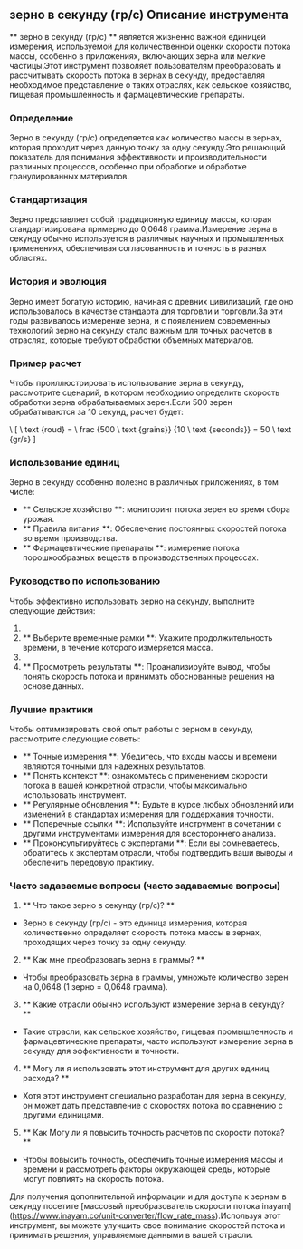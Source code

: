## зерно в секунду (гр/с) Описание инструмента

** зерно в секунду (гр/с) ** является жизненно важной единицей измерения, используемой для количественной оценки скорости потока массы, особенно в приложениях, включающих зерна или мелкие частицы.Этот инструмент позволяет пользователям преобразовать и рассчитывать скорость потока в зернах в секунду, предоставляя необходимое представление о таких отраслях, как сельское хозяйство, пищевая промышленность и фармацевтические препараты.

### Определение

Зерно в секунду (гр/с) определяется как количество массы в зернах, которая проходит через данную точку за одну секунду.Это решающий показатель для понимания эффективности и производительности различных процессов, особенно при обработке и обработке гранулированных материалов.

### Стандартизация

Зерно представляет собой традиционную единицу массы, которая стандартизирована примерно до 0,0648 грамма.Измерение зерна в секунду обычно используется в различных научных и промышленных применениях, обеспечивая согласованность и точность в разных областях.

### История и эволюция

Зерно имеет богатую историю, начиная с древних цивилизаций, где оно использовалось в качестве стандарта для торговли и торговли.За эти годы развивалось измерение зерна, и с появлением современных технологий зерно на секунду стало важным для точных расчетов в отраслях, которые требуют обработки объемных материалов.

### Пример расчет

Чтобы проиллюстрировать использование зерна в секунду, рассмотрите сценарий, в котором необходимо определить скорость обработки зерна обрабатываемых зерен.Если 500 зерен обрабатываются за 10 секунд, расчет будет:

\ [
\ text {roud} = \ frac {500 \ text {grains}} {10 \ text {seconds}} = 50 \ text {gr/s}
\]

### Использование единиц

Зерно в секунду особенно полезно в различных приложениях, в том числе:

- ** Сельское хозяйство **: мониторинг потока зерен во время сбора урожая.
- ** Правила питания **: Обеспечение постоянных скоростей потока во время производства.
- ** Фармацевтические препараты **: измерение потока порошкообразных веществ в производственных процессах.

### Руководство по использованию

Чтобы эффективно использовать зерно на секунду, выполните следующие действия:

1.
2. ** Выберите временные рамки **: Укажите продолжительность времени, в течение которого измеряется масса.
3.
4. ** Просмотреть результаты **: Проанализируйте вывод, чтобы понять скорость потока и принимать обоснованные решения на основе данных.

### Лучшие практики

Чтобы оптимизировать свой опыт работы с зерном в секунду, рассмотрите следующие советы:

- ** Точные измерения **: Убедитесь, что входы массы и времени являются точными для надежных результатов.
- ** Понять контекст **: ознакомьтесь с применением скорости потока в вашей конкретной отрасли, чтобы максимально использовать инструмент.
- ** Регулярные обновления **: Будьте в курсе любых обновлений или изменений в стандартах измерения для поддержания точности.
- ** Поперечные ссылки **: Используйте инструмент в сочетании с другими инструментами измерения для всестороннего анализа.
- ** Проконсультируйтесь с экспертами **: Если вы сомневаетесь, обратитесь к экспертам отрасли, чтобы подтвердить ваши выводы и обеспечить передовую практику.

### Часто задаваемые вопросы (часто задаваемые вопросы)

1. ** Что такое зерно в секунду (гр/с)? **
- Зерно в секунду (гр/с) - это единица измерения, которая количественно определяет скорость потока массы в зернах, проходящих через точку за одну секунду.

2. ** Как мне преобразовать зерна в граммы? **
- Чтобы преобразовать зерна в граммы, умножьте количество зерен на 0,0648 (1 зерно = 0,0648 грамма).

3. ** Какие отрасли обычно используют измерение зерна в секунду? **
- Такие отрасли, как сельское хозяйство, пищевая промышленность и фармацевтические препараты, часто используют измерение зерна в секунду для эффективности и точности.

4. ** Могу ли я использовать этот инструмент для других единиц расхода? **
- Хотя этот инструмент специально разработан для зерна в секунду, он может дать представление о скоростях потока по сравнению с другими единицами.

5. ** Как Могу ли я повысить точность расчетов по скорости потока? **
- Чтобы повысить точность, обеспечить точные измерения массы и времени и рассмотреть факторы окружающей среды, которые могут повлиять на скорость потока.

Для получения дополнительной информации и для доступа к зернам в секунду посетите [массовый преобразователь скорости потока inayam] (https://www.inayam.co/unit-converter/flow_rate_mass).Используя этот инструмент, вы можете улучшить свое понимание скоростей потока и принимать решения, управляемые данными в вашей отрасли.